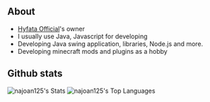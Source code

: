 ## About
- [Hyfata Official](https://discord.hyfata.kr)'s owner
- I usually use Java, Javascript for developing
- Developing Java swing application, libraries, Node.js and more.
- Developing minecraft mods and plugins as a hobby

## Github stats
![najoan125's Stats](https://github-readme-stats.vercel.app/api?username=najoan125&theme=vue-dark&show_icons=true&hide_border=true&count_private=true)
![najoan125's Top Languages](https://github-readme-stats.vercel.app/api/top-langs/?username=najoan125&theme=vue-dark&show_icons=true&hide_border=true&layout=compact)
